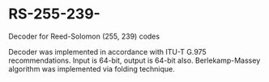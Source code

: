 # RS-255-239-
Decoder for Reed-Solomon (255, 239) codes


Decoder was implemented in accordance with ITU-T G.975 recommendations.
Input is 64-bit, output is 64-bit also.
Berlekamp-Massey algorithm was implemented via folding technique.
